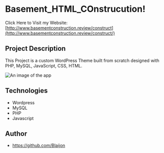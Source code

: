# Basement_HTML_COnstrucution!

Click Here to Visit my Website: [http://www.basementconstruction.review/construct](http://www.basementconstruction.review/construct/)

## Project Description

This Project is a custom WordPress Theme built from scratch designed with PHP, MySQL, JavaScript, CSS, HTML.

![An image of the app](http://blaijonheads.com/images/macbook4.jpg)

## Technologies
* Wordpress
* MySQL
* PHP
* Javascript

## Author
* https://github.com/Blaijon

